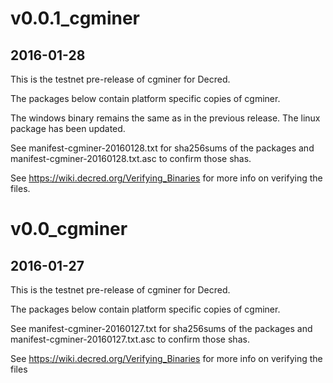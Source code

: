 # v0.0.1_cgminer

## 2016-01-28

This is the testnet pre-release of cgminer for Decred.

The packages below contain platform specific copies of cgminer.

The windows binary remains the same as in the previous release. The
linux package has been updated.

See manifest-cgminer-20160128.txt for sha256sums of the packages and
manifest-cgminer-20160128.txt.asc to confirm those shas.

See https://wiki.decred.org/Verifying_Binaries for more info on
verifying the files.

# v0.0_cgminer

## 2016-01-27

This is the testnet pre-release of cgminer for Decred.

The packages below contain platform specific copies of cgminer.

See manifest-cgminer-20160127.txt for sha256sums of the packages and
manifest-cgminer-20160127.txt.asc to confirm those shas.

See https://wiki.decred.org/Verifying_Binaries for more info on
verifying the files

